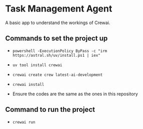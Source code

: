 # Task Management Agent

A basic app to understand the workings of Crewai.

## Commands to set the project up
- ```
  powershell -ExecutionPolicy ByPass -c "irm https://astral.sh/uv/install.ps1 | iex"
  ```
- ```
  uv tool install crewai
  ```
- ```
  crewai create crew latest-ai-development
  ```
- ```
  crewai install
  ```
- Ensure the codes are the same as the ones in this repository

## Command to run the project
- ```
  crewai run
  ```
